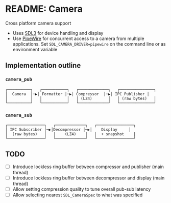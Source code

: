 # README: Camera

Cross platform camera support

- Uses [SDL3](https://github.com/libsdl-org/SDL/) for device handling and display
- Use [PipeWire](https://pipewire.org/) for concurrent access to a camera from multiple 
  applications. Set `SDL_CAMERA_DRIVER=pipewire` on the command line or as environment variable

## Implementation outline

### `camera_pub`

```                                                                 
┌──────────┐   ┌───────────┐   ┌─────────────┐   ┌───────────────┐ 
│  Camera  │─▶│ Formatter │─▶│ Compressor  │─▶│ IPC Publisher │ 
│          │   │           │   │ (LZ4)       │   │ (raw bytes)   │
└──────────┘   └───────────┘   └─────────────┘   └───────────────┘ 
```

### `camera_sub`

```
┌────────────────┐   ┌─────────────┐   ┌────────────────┐
│ IPC Subscriber │─▶│Decompressor │─▶│    Display     │
│  (raw bytes)   │   │    (LZ4)    │   │  + snapshot    |
└────────────────┘   └─────────────┘   └────────────────┘          
```

## TODO

- [ ] Introduce lockless ring buffer between compressor and publisher (main thread)
- [ ] Introduce lockless ring buffer between decompressor and display (main thread)
- [ ] Allow setting compression quality to tune overall pub-sub latency
- [ ] Allow selecting nearest `SDL_CameraSpec` to what was specified
